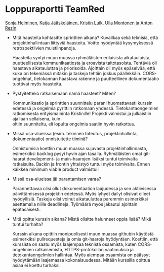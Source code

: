 # Loppuraportti TeamRed

[Sonja Helminen](https://github.com/s0ina), [Katja Jääskeläinen](https://github.com/jinblo), [Kristin Luik](https://github.com/kristinLu), [Ulla Montonen](https://github.com/UllaMontonen) ja [Anton Rezin](https://github.com/antonrezin)


- Mitä haasteita kohtasitte sprinttien aikana? Kuvailkaa sekä teknisiä, että projektinhallintaan liittyviä haasteita. Voitte hyödyntää kysymyksessä retrospektiivien muistiinpanoja.


  Haasteita syntyi muun muassa ryhmäläisten erilaisista aikatauluista, puutteellisesta kommunikaatiosta ja eroavista taitotasoista. Tehtäviä oli haastava aikatauluttaa ja priorisoida. Ajoittain oli myös epäselvää, että kuka on tekemässä mitäkin ja taskeja tehtiin joskus päällekkäin.
  CORS-ongelmat, tietokannan haastava rakenne ja puutteellinen dokumentaatio tuottivat myös haasteita.

- Pystyitettekö ratkaisemaan nämä haasteet? Miten?


  Kommunikaatio ja sprinttien suunnittelu parani huomattavasti kurssin edetessä ja ongelmia pyrittiin ratkomaan yhdessä. Tietokantaongelmien ratkomisesta erityismaininta Kristinille! Projekti valmistui ja julkaistiin ajallaan sellaisena, kuin  
  oltiin suunniteltu, eli lopulta ongelmia saatiin hyvin ratkottua.
  
- Missä osa-alueissa (esim. tekninen toteutus, projektinhallinta, dokumentaatio) onnistuitette tiiminä?


  Onnistumisia koettiin muun muassa sujuvasta projektinhallinnasta, esimerkiksi backlog pysyi hyvin ajan tasalla. Ryhmäläisten omat git-haarat development- ja main-haarojen lisäksi tuntui toimivalta ratkaisulta. Backin ja frontin yhteistyö tuntui myös toimivalta. Ennen kaikkea minimum viable product valmistui!
  
- Missä osa-alueissa jäi parantamisen varaa?
  

  Parannettavaa olisi ollut dokumentaation laajudessa ja sen aktiivisessa päivittämisessä projektin edetessä. Myös lyhyet dailyt olisivat olleet hyödyllisiä. Taskeja olisi voinut aikatauluttaa paremmin esimerkiksi asettamalla niille deadlineja.
  Työmäärä myös jakautui ajoittain epätasaisesti.
  
- Mitä opitte kurssin aikana? Mistä olisitte halunneet oppia lisää? Mikä tuntui turhalta?
  

  Kurssin aikana opittiin monipuolisesti muun muassa githubin käytöstä esimerkiksi pullrequesteja ja omia git-haaroja hyödyntäen. Koettiin, että kurssista on saatu myös laajempaa teknistä osaamista, kuten CORS-ongelmien ratkaisemista, HTTPS-protokollan vaatimuksia ja tietokantaongelmien hallintaa.
Myös aiempaa osaamista on päässyt hyödytämään laajemassa kokonaisuudessa. Mitään kurssilla opittua asiaa ei koettu turhaksi.
  

